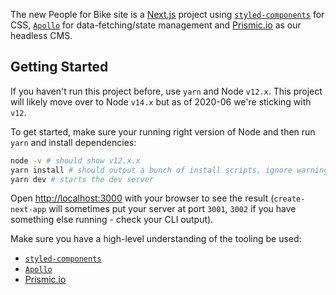 The new People for Bike site is a [Next.js](https://nextjs.org/) project using [`styled-components`](https://styled-components.com/docs) for CSS, [`Apollo`]((https://www.apollographql.com/docs/react/)) for data-fetching/state management and [Prismic.io](https://peopleforbikes.prismic.io/) as our headless CMS.

## Getting Started

If you haven't run this project before, use `yarn` and Node `v12.x`. This project will likely move over to Node `v14.x` but as of 2020-06 we're sticking with `v12`. 

To get started, make sure your running right version of Node and then run `yarn` and install dependencies:
```bash
node -v # should show v12.x.x
yarn install # should output a bunch of install scripts, ignore warnings
yarn dev # starts the dev server
```

Open [http://localhost:3000](http://localhost:3000) with your browser to see the result (`create-next-app` will sometimes put your server at port `3001`, `3002` if you have something else running - check your CLI output).

Make sure you have a high-level understanding of the tooling be used:

- [`styled-components`](https://styled-components.com/docs)
- [`Apollo`]((https://www.apollographql.com/docs/react/))
- [Prismic.io](https://peopleforbikes.prismic.io/)
